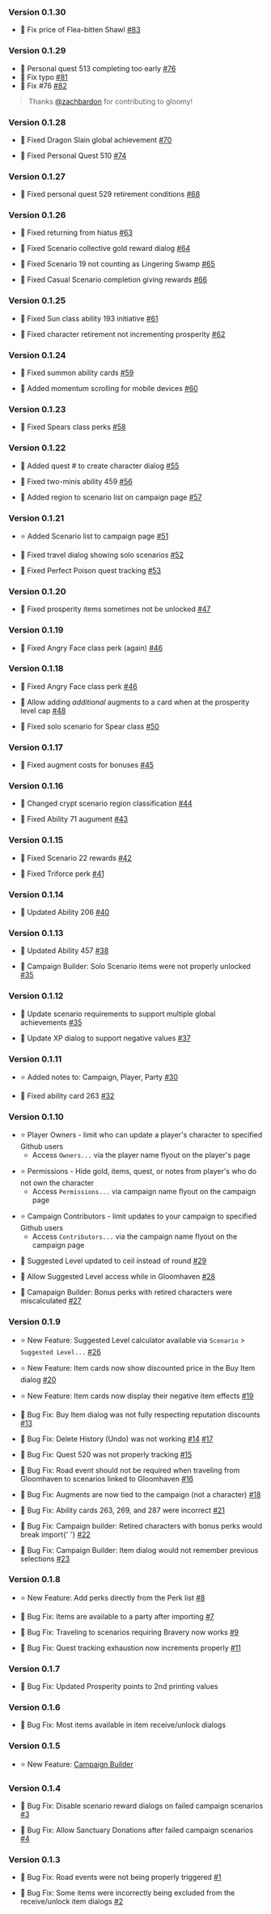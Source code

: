 ### Version 0.1.30

- :bug: Fix price of Flea-bitten Shawl
  [#83](https://github.com/jason-whitted/gloomy/pull/83)

### Version 0.1.29

- :bug: Personal quest 513 completing too early
  [#76](https://github.com/jason-whitted/gloomy/issues/76)
- :bug: Fix typo
  [#81](https://github.com/jason-whitted/gloomy/pull/81)
- :bug: Fix #76
  [#82](https://github.com/jason-whitted/gloomy/pull/82)

> Thanks [@zachbardon](https://github.com/zachbardon) for contributing to gloomy!

### Version 0.1.28

- :bug: Fixed Dragon Slain global achievement
  [#70](https://github.com/jason-whitted/gloomy/issues/70)

- :bug: Fixed Personal Quest 510
  [#74](https://github.com/jason-whitted/gloomy/issues/74)

### Version 0.1.27

- :bug: Fixed personal quest 529 retirement conditions
  [#68](https://github.com/jason-whitted/gloomy/issues/68)

### Version 0.1.26

- :bug: Fixed returning from hiatus
  [#63](https://github.com/jason-whitted/gloomy/issues/63)

- :bug: Fixed Scenario collective gold reward dialog
  [#64](https://github.com/jason-whitted/gloomy/issues/64)

- :bug: Fixed Scenario 19 not counting as Lingering Swamp
  [#65](https://github.com/jason-whitted/gloomy/issues/65)

- :bug: Fixed Casual Scenario completion giving rewards
  [#66](https://github.com/jason-whitted/gloomy/issues/66)

### Version 0.1.25

- :bug: Fixed Sun class ability 193 initiative
  [#61](https://github.com/jason-whitted/gloomy/issues/61)

- :bug: Fixed character retirement not incrementing prosperity
  [#62](https://github.com/jason-whitted/gloomy/issues/62)

### Version 0.1.24

- :bug: Fixed summon ability cards
  [#59](https://github.com/jason-whitted/gloomy/issues/59)

- :bug: Added momentum scrolling for mobile devices
  [#60](https://github.com/jason-whitted/gloomy/issues/60)

### Version 0.1.23

- :bug: Fixed Spears class perks
  [#58](https://github.com/jason-whitted/gloomy/issues/58)

### Version 0.1.22

- :bug: Added quest # to create character dialog
  [#55](https://github.com/jason-whitted/gloomy/issues/55)

- :bug: Fixed two-minis ability 459
  [#56](https://github.com/jason-whitted/gloomy/issues/56)

- :bug: Added region to scenario list on campaign page
  [#57](https://github.com/jason-whitted/gloomy/issues/57)

### Version 0.1.21

- :star: Added Scenario list to campaign page
  [#51](https://github.com/jason-whitted/gloomy/issues/51)

- :bug: Fixed travel dialog showing solo scenarios
  [#52](https://github.com/jason-whitted/gloomy/issues/52)

- :bug: Fixed Perfect Poison quest tracking
  [#53](https://github.com/jason-whitted/gloomy/issues/53)

### Version 0.1.20

- :bug: Fixed prosperity items sometimes not be unlocked
  [#47](https://github.com/jason-whitted/gloomy/issues/47)

### Version 0.1.19

- :bug: Fixed Angry Face class perk (again)
  [#46](https://github.com/jason-whitted/gloomy/issues/46)

### Version 0.1.18

- :bug: Fixed Angry Face class perk
  [#46](https://github.com/jason-whitted/gloomy/issues/46)

- :bug: Allow adding _additional_ augments to a card when at the prosperity level cap
  [#48](https://github.com/jason-whitted/gloomy/issues/48)

- :bug: Fixed solo scenario for Spear class
  [#50](https://github.com/jason-whitted/gloomy/issues/50)

### Version 0.1.17

- :bug: Fixed augment costs for bonuses
  [#45](https://github.com/jason-whitted/gloomy/issues/45)

### Version 0.1.16

- :bug: Changed crypt scenario region classification
  [#44](https://github.com/jason-whitted/gloomy/issues/44)

- :bug: Fixed Ability 71 augument
  [#43](https://github.com/jason-whitted/gloomy/issues/43)

### Version 0.1.15

- :bug: Fixed Scenario 22 rewards
  [#42](https://github.com/jason-whitted/gloomy/issues/42)

- :bug: Fixed Triforce perk
  [#41](https://github.com/jason-whitted/gloomy/issues/41)

### Version 0.1.14

- :bug: Updated Ability 206
  [#40](https://github.com/jason-whitted/gloomy/issues/40)

### Version 0.1.13

- :bug: Updated Ability 457
  [#38](https://github.com/jason-whitted/gloomy/issues/38)

- :bug: Campaign Builder: Solo Scenario items were not properly unlocked
  [#35](https://github.com/jason-whitted/gloomy/issues/35)

### Version 0.1.12

- :bug: Update scenario requirements to support multiple global achievements
  [#35](https://github.com/jason-whitted/gloomy/issues/35)

- :bug: Update XP dialog to support negative values
  [#37](https://github.com/jason-whitted/gloomy/issues/37)

### Version 0.1.11

- :star: Added notes to: Campaign, Player, Party
  [#30](https://github.com/jason-whitted/gloomy/issues/30)

- :bug: Fixed ability card 263
  [#32](https://github.com/jason-whitted/gloomy/issues/32)

### Version 0.1.10

- :star: Player Owners - limit who can update a player's character to specified Github users
  - Access `Owners...` via the player name flyout on the player's page

* :star: Permissions - Hide gold, items, quest, or notes from player's who do not own the character
  - Access `Permissions...` via campaign name flyout on the campaign page

- :star: Campaign Contributors - limit updates to your campaign to specified Github users
  - Access `Contributors...` via the campaign name flyout on the campaign page

* :bug: Suggested Level updated to ceil instead of round
  [#29](https://github.com/jason-whitted/gloomy/issues/29)

* :bug: Allow Suggested Level access while in Gloomhaven
  [#28](https://github.com/jason-whitted/gloomy/issues/28)

* :bug: Camapaign Builder: Bonus perks with retired characters were miscalculated
  [#27](https://github.com/jason-whitted/gloomy/issues/27)

### Version 0.1.9

- :star: New Feature: Suggested Level calculator available via `Scenario` > `Suggested Level...`
  [#26](https://github.com/jason-whitted/gloomy/issues/26)

- :star: New Feature: Item cards now show discounted price in the Buy Item dialog
  [#20](https://github.com/jason-whitted/gloomy/issues/20)

- :star: New Feature: Item cards now display their negative item effects
  [#19](https://github.com/jason-whitted/gloomy/issues/19)

- :bug: Bug Fix: Buy Item dialog was not fully respecting reputation discounts
  [#13](https://github.com/jason-whitted/gloomy/issues/13)

- :bug: Bug Fix: Delete History (Undo) was not working
  [#14](https://github.com/jason-whitted/gloomy/issues/14)
  [#17](https://github.com/jason-whitted/gloomy/issues/17)

- :bug: Bug Fix: Quest 520 was not properly tracking
  [#15](https://github.com/jason-whitted/gloomy/issues/15)

- :bug: Bug Fix: Road event should not be required when traveling from Gloomhaven to scenarios linked to Gloomhaven
  [#16](https://github.com/jason-whitted/gloomy/issues/16)

- :bug: Bug Fix: Augments are now tied to the campaign (not a character)
  [#18](https://github.com/jason-whitted/gloomy/issues/18)

- :bug: Bug Fix: Ability cards 263, 269, and 287 were incorrect
  [#21](https://github.com/jason-whitted/gloomy/issues/21)

- :bug: Bug Fix: Campaign builder: Retired characters with bonus perks would break import{' '}
  [#22](https://github.com/jason-whitted/gloomy/issues/22)

- :bug: Bug Fix: Campaign Builder: Item dialog would not remember previous selections
  [#23](https://github.com/jason-whitted/gloomy/issues/23)

### Version 0.1.8

- :star: New Feature: Add perks directly from the Perk list
  [#8](https://github.com/jason-whitted/gloomy/issues/8)

- :bug: Bug Fix: Items are available to a party after importing
  [#7](https://github.com/jason-whitted/gloomy/issues/7)

- :bug: Bug Fix: Traveling to scenarios requiring Bravery now works
  [#9](https://github.com/jason-whitted/gloomy/issues/9)

- :bug: Bug Fix: Quest tracking exhaustion now increments properly
  [#11](https://github.com/jason-whitted/gloomy/issues/11)

### Version 0.1.7

- :bug:
  Bug Fix: Updated Prosperity points to 2nd printing values

### Version 0.1.6

- :bug:
  Bug Fix: Most items available in item receive/unlock dialogs

### Version 0.1.5

- :star: New Feature: [Campaign Builder](https://gloomy.herokuapp.com/builder)

### Version 0.1.4

- :bug: Bug Fix: Disable scenario reward dialogs on failed campaign scenarios
  [#3](https://github.com/jason-whitted/gloomy/issues/3)

- :bug: Bug Fix: Allow Sanctuary Donations after failed campaign scenarios
  [#4](https://github.com/jason-whitted/gloomy/issues/4)

### Version 0.1.3

- :bug: Bug Fix: Road events were not being properly triggered
  [#1](https://github.com/jason-whitted/gloomy/issues/1)

- :bug: Bug Fix: Some items were incorrectly being excluded from the receive/unlock item dialogs
  [#2](https://github.com/jason-whitted/gloomy/issues/2)
